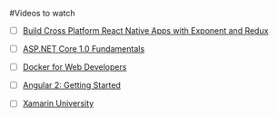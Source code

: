 #Videos to watch

- [ ] [Build Cross Platform React Native Apps with Exponent and Redux](https://app.pluralsight.com/library/courses/build-react-native-exponent-redux-apps/table-of-contents)

- [ ] [ASP.NET Core 1.0 Fundamentals](https://app.pluralsight.com/library/courses/aspdotnet-core-1-0-fundamentals/table-of-contents)

- [ ] [Docker for Web Developers](https://app.pluralsight.com/library/courses/docker-web-development/table-of-contents)

- [ ] [Angular 2: Getting Started](https://app.pluralsight.com/library/courses/angular-2-getting-started/table-of-contents)

- [ ] [Xamarin University](https://www.xamarin.com/visual-studio-dev-essentials?token=1eee6bd8-e7af-4234-a645-e3eeb3124a85&company=InfoTrack)